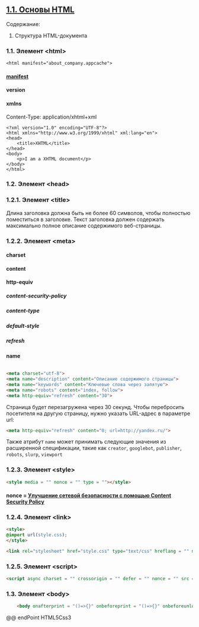 ## [1.1. Основы HTML](https://html5book.ru/osnovy-html/#part4)

Содержание:
1) Структура HTML-документа
### 1.1. Элемент \<html>

    <html manifest="about_company.appcache">

#### [manifest](https://developer.mozilla.org/ru/docs/Web/HTML/%D0%98%D1%81%D0%BF%D0%BE%D0%BB%D1%8C%D0%B7%D0%BE%D0%B2%D0%B0%D0%BD%D0%B8%D0%B5_%D0%BA%D1%8D%D1%88%D0%B8%D1%80%D0%BE%D0%B2%D0%B0%D0%BD%D0%B8%D1%8F_%D0%BF%D1%80%D0%B8%D0%BB%D0%BE%D0%B6%D0%B5%D0%BD%D0%B8%D0%B9)


#### version


#### xmlns
Content-Type: application/xhtml+xml

    <?xml version="1.0" encoding="UTF-8"?>
    <html xmlns="http://www.w3.org/1999/xhtml" xml:lang="en">
    <head>
        <title>XHTML</title>
    </head>
    <body>
        <p>I am a XHTML document</p>
    </body>
    </html>
### 1.2. Элемент \<head>

### 1.2.1. Элемент \<title>
Длина заголовка должна быть не более 60 символов, чтобы полностью поместиться в заголовке. Текст заголовка должен содержать максимально полное описание содержимого веб-страницы.

### 1.2.2. Элемент \<meta>

#### charset

#### content

#### http-equiv
##### content-security-policy
##### content-type
##### default-style
##### refresh

#### name



```html

<meta charset="utf-8">
<meta name="description" content="Описание содержимого страницы">
<meta name="keywords" content="Ключевые слова через запятую">
<meta name="robots" content="index, follow"> 
<meta http-equiv="refresh" content="30">
```

Страница будет перезагружена через 30 секунд. Чтобы перебросить посетителя на другую страницу, нужно указать URL-адрес в параметре url:

```html
<meta http-equiv="refresh" content="0; url=http://yandex.ru/">

```
Также атрибут `name` может принимать следующие значения из расширенной спецификации, такие как `creator`, `googlebot`, `publisher`, `robots`, `slurp`, `viewport`

### 1.2.3. Элемент \<style>

```html
<style media = "" nonce = "" type = ""></style>
```
#### nonce = [Улучшение сетевой безопасности с помощью Content Security Policy ](https://habr.com/ru/company/nix/blog/271575/)



### 1.2.4. Элемент \<link>

```html
<style>
@import url(style.css);
</style>

<link rel="stylesheet" href="style.css" type="text/css" hreflang = "" media = "" nonce = "" sizes = "" title = "">
```

### 1.2.5. Элемент \<script>

```html
<script async charset = "" crossorigin = "" defer = "" nonce = "" src = "">...</script>
```
### 1.3. Элемент \<body>

```html
    <body onafterprint = "()=>{}" onbeforeprint = "()=>{}" onbeforeunload = "()=>{}" onhashchange = "()=>{}" onmessage = "()=>{}" onoffline = "()=>{}" ononline = "()=>{}" onpagehide = "()=>{}" onpageshow = "()=>{}" onunload = "()=>{}" ></body>
```  

@@ endPoint HTML5Css3